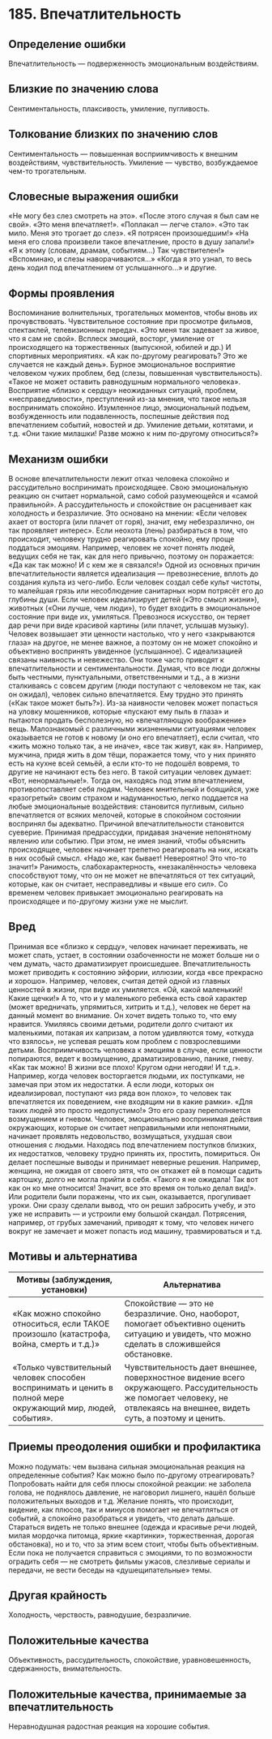 # 185. Впечатлительность

## Определение ошибки
Впечатлительность — подверженность эмоциональным воздействиям.

## Близкие по значению слова
Сентиментальность, плаксивость, умиление, пугливость.

## Толкование близких по значению слов
Сентиментальность — повышенная восприимчивость к внешним воздействиям, чувствительность.
Умиление — чувство, возбуждаемое чем-то трогательным.

## Словесные выражения ошибки
«Не могу без слез смотреть на это».
«После этого случая я был сам не свой».
«Это меня впечатляет!».
«Поплакал — легче стало».
«Это так мило. Меня это трогает до слез».
«Я потрясен произошедшим!»
«На меня его слова произвели такое впечатление, просто в душу запали!»
«Я к этому (словам, драмам, событиям...) Так чувствителен!»
«Вспоминаю, и слезы наворачиваются...»
«Когда я это узнал, то весь день ходил под впечатлением от услышанного...» и другие.

## Формы проявления
Воспоминание волнительных, трогательных моментов, чтобы вновь их прочувствовать.
Чувствительное состояние при просмотре фильмов, спектаклей, телевизионных передач. «Это меня так задевает за живое, что я сам не свой».
Всплеск эмоций, восторг, умиление от происходящего на торжественных (выпускной, юбилей и др.) И спортивных мероприятиях. «А как по-другому реагировать? Это же случается не каждый день».
Бурное эмоциональное восприятие человеком чужих проблем, бед (слезы, повышенная чувствительность). «Такое не может оставить равнодушным нормального человека».
Восприятие «близко к сердцу» неожиданных ситуаций, проблем, «несправедливости», преступлений из-за мнения, что такое нельзя воспринимать спокойно.
Изумленное лицо, эмоциональный подъем, возбужденность или подавленность, поспешные действия под впечатлением событий, новостей и др.
Умиление детьми, котятами, и т.д. «Они такие милашки! Разве можно к ним по-другому относиться?»

## Механизм ошибки
В основе впечатлительности лежит отказ человека спокойно и рассудительно воспринимать происходящее. Свою эмоциональную реакцию он считает нормальной, само собой разумеющейся и «самой правильной». А рассудительность и спокойствие он расценивает как холодность и безразличие. Это основано на мнении: «Если человек ахает от восторга (или плачет от горя), значит, ему небезразлично, он так проявляет интерес». Если неохота (лень) разбираться в том, что происходит, человеку трудно реагировать спокойно, ему проще поддаться эмоциям.
Например, человек не хочет понять людей, ведущих себя не так, как для него привычно, поэтому он поражается: «Да как так можно! И с кем же я связался!»
Одной из основных причин впечатлительности является идеализация — превознесение, вплоть до создания культа из чего-либо. Если человек создал себе культ чистоты, то малейшая грязь или несоблюдение санитарных норм потрясёт его до глубины души. Если человек идеализирует детей («Это смысл жизни»), животных («Они лучше, чем люди»), то будет входить в эмоциональное состояние при виде их, умиляться. Превознося искусство, он теряет дар речи при виде красивой картины (или плачет, услышав музыку). Человек возвышает эти ценности настолько, что у него «закрываются глаза» на другое, не менее важное, а поэтому он не может спокойно и объективно воспринять увиденное (услышанное).
С идеализацией связаны наивность и невежество. Они тоже часто приводят к впечатлительности и сентиментальности. Думая, что все люди должны быть честными, пунктуальными, ответственными и т.д., а в жизни сталкиваясь с совсем другим (люди поступают с человеком не так, как он ожидал), человек сильно впечатляется. Ему трудно это принять («Как такое может быть?»). Из-за наивности человек может попасться на уловку мошенников, которые «пускают ему пыль в глаза» и пытаются продать бесполезную, но «впечатляющую воображение» вещь.
Малознакомый с различными жизненными ситуациями человек оказывается не готов к новому (и оно его впечатляет), если считал, что «жить можно только так, а не иначе», «все так живут, как я». Например, мужчина, придя жить в дом тёщи, поражается тому, что у них принято есть на кухне всей семьёй, а если кто-то не подошёл вовремя, то другие не начинают есть без него. В такой ситуации человек думает: «Вот, ненормальные!». Тогда он, находясь под этим впечатлением, противопоставляет себя людям.
Человек мнительный и боящийся, уже «разогретый» своим страхом и надуманностью, легко поддается на любые эмоциональные воздействия: становится пугливым, сильно впечатляется от всяких мелочей, которые в спокойном состоянии воспринял бы адекватно.
Причиной впечатлительности становится суеверие. Принимая предрассудки, придавая значение непонятному явлению или событию. При этом, не имея знаний, чтобы объяснить происходящее, человек начинает трепетно реагировать на них, искать в них особый смысл. «Надо же, как бывает! Невероятно! Это что-то значит!»
Ранимость, слабохарактерность, «незакалённость» человека способствуют тому, что он не может не впечатляться от тех ситуаций, которые, как он считает, несправедливы и «выше его сил».
Со временем человек привыкает эмоционально реагировать на происходящее и по-другому жизни уже не мыслит.

## Вред
Принимая все «близко к сердцу», человек начинает переживать, не может спать, устает, в состоянии озабоченности не может больше ни о чем думать, часто драматизирует происшедшее.
Впечатлительность может приводить к состоянию эйфории, иллюзии, когда «все прекрасно и хорошо». Например, человек, считая детей одной из главных ценностей в жизни, при виде их умиляется. «Ой, какой маленький! Какие щечки!» А то, что и у маленького ребенка есть свой характер (может вредничать, упрямиться, хитрить и т.д.), человек не берет на данный момент во внимание. Он хочет видеть только то, что ему нравится. Умиляясь своими детьми, родители долго считают их маленькими, потакая их капризам, а потом удивляются тому, «откуда что взялось», не успевая решать ком проблем с повзрослевшими детьми.
Восприимчивость человека к эмоциям в случае, если ценности попираются, ведет к возмущению, драматизированию, панике, гневу. «Как так можно! В жизни все плохо! Кругом одни негодяи! И т.д.». Например, когда человек восторгается людьми, их поступками, не замечая при этом их недостатки. А если люди, которых он идеализировал, поступают «из ряда вон плохо», то человек так впечатляется их поведением, «не входящим ни в какие рамки». «Для таких людей это просто недопустимо!» Это его сразу переполняется возмущением и гневом.
Человек, эмоционально воспринимая действия окружающих, которые он считает неправильными или непонятными, начинает проявлять недовольство, возмущаться, ухудшая свои отношения с людьми.
Находясь под впечатлением поступков близких, их недостатков, человеку трудно принять их, простить, помириться. Он делает поспешные выводы и принимает неверные решения. Например, женщина, не ожидая от своего зятя, что он откажет ей в помощи садить картошку, долго не могла прийти в себя. «Такого я не ожидала! Так вот как он ко мне относится! Значит, все это время он только делал вид!». Или родители были поражены, что их сын, оказывается, прогуливает уроки. Они сразу сделали вывод, что он решил забросить учебу, и это уже не исправить — и устроили ему большой скандал.
Потрясения, например, от грубых замечаний, приводят к тому, что человек ничего вокруг не замечает и может попасть иод машину, травмироваться и т.д.

## Мотивы и альтернатива
Мотивы (заблуждения, установки) | Альтернатива
---|---
«Как можно спокойно относиться, если ТАКОЕ произошло (катастрофа, война, смерть и т.д.)»	| Спокойствие — это не безразличие. Оно, наоборот, помогает объективно оценить ситуацию и увидеть, что можно сделать в сложившейся обстановке.
«Только чувствительный человек способен воспринимать и ценить в полной мере окружающий мир, людей, события».	| Чувствительность дает внешнее, поверхностное видение всего окружающего. Рассудительность же помогает человеку, не отвлекаясь на внешнее, видеть суть, а поэтому и ценить.

## Приемы преодоления ошибки и профилактика
Можно подумать: чем вызвана сильная эмоциональная реакция на определенные события? Как можно было по-другому отреагировать?
Попробовать найти для себя плюсы спокойной реакции: не заболела голова, не поднялось давление, не наговорил лишнего, нашёл больше положительных выходов и т.д.
Желание понять, что происходит, видение, как плюсов, так и минусов помогает не впечатляться от событий, а спокойно разобраться и увидеть, что делать дальше.
Стараться видеть не только внешнее (одежда и красивые речи людей, милая мордочка питомца, яркие «картинки», торжественная, дорогая обстановка), но и то, что за этим всем стоит, чтобы быть объективным.
Если пока не получается справиться с эмоциями, то по возможности оградить себя — не смотреть фильмы ужасов, слезливые сериалы и передачи, не вести беседы на «душещипательные» темы.

## Другая крайность
Холодность, черствость, равнодушие, безразличие.

## Положительные качества 
Объективность, рассудительность, спокойствие, уравновешенность, сдержанность, внимательность.

## Положительные качества, принимаемые за впечатлительность
Неравнодушная радостная реакция на хорошие события.
 
